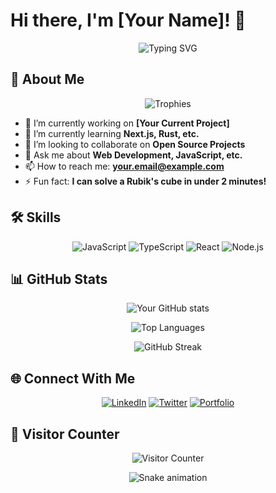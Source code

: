 # Hi there, I'm [Your Name]! 👋

<div align="center">
  <img src="https://readme-typing-svg.demolab.com?font=Fira+Code&pause=1000&color=22D3EE&width=435&lines=Full+Stack+Developer;Open+Source+Contributor;Tech+Enthusiast" alt="Typing SVG" />
</div>

## 🚀 About Me

<p align="center">
  <img src="https://github-profile-trophy.vercel.app/?username=yourusername&theme=onedark&row=1&column=7" alt="Trophies" />
</p>

- 🔭 I’m currently working on **[Your Current Project]**
- 🌱 I’m currently learning **Next.js, Rust, etc.**
- 👯 I’m looking to collaborate on **Open Source Projects**
- 💬 Ask me about **Web Development, JavaScript, etc.**
- 📫 How to reach me: **[your.email@example.com](mailto:your.email@example.com)**
- ⚡ Fun fact: **I can solve a Rubik's cube in under 2 minutes!**

## 🛠️ Skills

<div align="center">
  
![JavaScript](https://img.shields.io/badge/JavaScript-F7DF1E?style=for-the-badge&logo=javascript&logoColor=black)
![TypeScript](https://img.shields.io/badge/TypeScript-007ACC?style=for-the-badge&logo=typescript&logoColor=white)
![React](https://img.shields.io/badge/React-20232A?style=for-the-badge&logo=react&logoColor=61DAFB)
![Node.js](https://img.shields.io/badge/Node.js-43853D?style=for-the-badge&logo=node.js&logoColor=white)
  
</div>

## 📊 GitHub Stats

<div align="center">
  
![Your GitHub stats](https://github-readme-stats.vercel.app/api?username=yourusername&show_icons=true&theme=radical)
  
![Top Languages](https://github-readme-stats.vercel.app/api/top-langs/?username=yourusername&layout=compact&theme=radical)
  
![GitHub Streak](https://streak-stats.demolab.com/?user=yourusername&theme=radical)
  
</div>

## 🌐 Connect With Me

<div align="center">
  
[![LinkedIn](https://img.shields.io/badge/LinkedIn-0077B5?style=for-the-badge&logo=linkedin&logoColor=white)](https://linkedin.com/in/yourprofile)
[![Twitter](https://img.shields.io/badge/Twitter-1DA1F2?style=for-the-badge&logo=twitter&logoColor=white)](https://twitter.com/yourhandle)
[![Portfolio](https://img.shields.io/badge/Portfolio-FF5722?style=for-the-badge&logo=google-chrome&logoColor=white)](https://yourportfolio.com)
  
</div>

## 🎻 Visitor Counter

<p align="center"> 
  <img src="https://profile-counter.glitch.me/yourusername/count.svg" alt="Visitor Counter" />
</p>

<div align="center">
  
![Snake animation](https://github.com/yourusername/yourusername/blob/output/github-contribution-grid-snake.svg)
  
</div>
